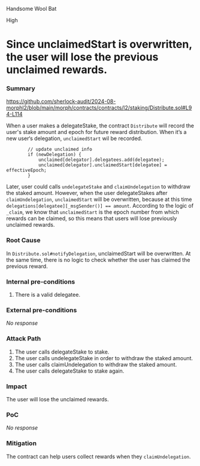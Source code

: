 Handsome Wool Bat

High

# Since unclaimedStart is overwritten, the user will lose the previous unclaimed rewards.

### Summary

https://github.com/sherlock-audit/2024-08-morphl2/blob/main/morph/contracts/contracts/l2/staking/Distribute.sol#L94-L114

When a user makes a delegateStake, the contract  `Distribute` will record the user's stake amount and epoch for future reward distribution. When it’s a new user‘s delegation, `unclaimedStart` wil be recorded.

```solidity
        // update unclaimed info
        if (newDelegation) {
            unclaimed[delegator].delegatees.add(delegatee);
            unclaimed[delegator].unclaimedStart[delegatee] = effectiveEpoch;
        }
```

Later, user could calls `undelegateStake` and `claimUndelegation` to withdraw the staked amount. However, when the user delegateStakes after `claimUndelegation`, `unclaimedStart` will be overwritten, because at this time `delegations[delegatee][_msgSender()] == amount`. According to the logic of `_claim`, we know that `unclaimedStart` is the epoch number from which rewards can be claimed, so this means that users will lose previously unclaimed rewards.

### Root Cause

In `Distribute.sol#notifyDelegation`, unclaimedStart will be overwritten. At the same time, there is no logic to check whether the user has claimed the previous reward.

### Internal pre-conditions

1. There is a valid delegatee.

### External pre-conditions

_No response_

### Attack Path

1. The user calls delegateStake to stake.
2. The user calls undelegateStake in order to withdraw the staked amount. 
3. The user calls claimUndelegation to withdraw the staked amount.
4. The user calls delegateStake to stake again.

### Impact

The user will lose the unclaimed rewards.

### PoC

_No response_

### Mitigation

The contract can help users collect rewards when they `claimUndelegation`.